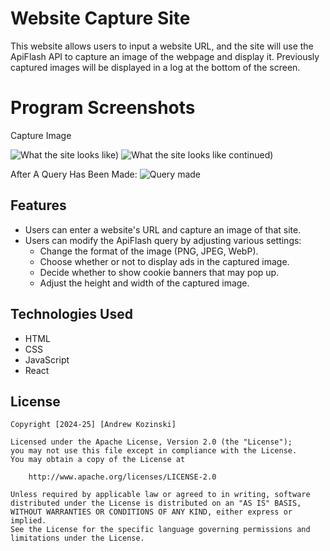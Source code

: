 # Website Capture Site
This website allows users to input a website URL, and the site will use the ApiFlash API to capture an image of the webpage and display it. Previously captured images will be displayed in a log at the bottom of the screen.

# Program Screenshots
Capture Image

![What the site looks like)](https://i.imgur.com/P5v2wtJ.png)
![What the site looks like continued)](https://i.imgur.com/FnIUmLu.png)

After A Query Has Been Made:
![Query made](https://i.imgur.com/NrBFD2B.png)

## Features
- Users can enter a website's URL and capture an image of that site.
- Users can modify the ApiFlash query by adjusting various settings:
  - Change the format of the image (PNG, JPEG, WebP).
  - Choose whether or not to display ads in the captured image.
  - Decide whether to show cookie banners that may pop up.
  - Adjust the height and width of the captured image.


## Technologies Used

- HTML
- CSS
- JavaScript
- React

## License

    Copyright [2024-25] [Andrew Kozinski]

    Licensed under the Apache License, Version 2.0 (the "License");
    you may not use this file except in compliance with the License.
    You may obtain a copy of the License at

        http://www.apache.org/licenses/LICENSE-2.0

    Unless required by applicable law or agreed to in writing, software
    distributed under the License is distributed on an "AS IS" BASIS,
    WITHOUT WARRANTIES OR CONDITIONS OF ANY KIND, either express or implied.
    See the License for the specific language governing permissions and
    limitations under the License.

